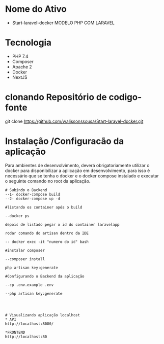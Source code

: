# Nome do Ativo
* Start-laravel-docker MODELO  PHP COM LARAVEL

# Tecnologia
* PHP 7.4
* Composer
* Apache 2
* Docker
* NextJS



# clonando Repositório de codigo-fonte
git clone https://github.com/walissonssousa/Start-laravel-docker.git

# Instalação /Configuracão da aplicação

Para ambientes de desenvolvimento,  deverá obrigatoriamente utilizar o docker para disponibilizar a aplicação em desenvolvimento, para isso é necessário que se tenha o docker e o docker compose instalado e executar o seguinte comando no root da aplicação.

```
# Subindo o Backend
--1- docker-compose build
--2- docker-compose up -d

#listando os container após o build

--docker ps

depois de listado pegar o id do container laravelapp

rodar comando do artisan dentro da IDE 

-- docker exec -it "numero do id" bash

#instalar composer

--composer install

php artisan key:generate

#Configurando o Backend da aplicação

--cp .env.example .env

--php artisan key:generate




# Visualizando aplicação localhost
* API 
http://localhost:8080/

*FRONTEND
http://localhost:80




